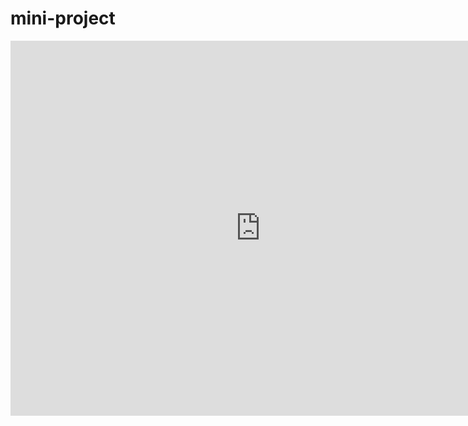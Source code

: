 # mini-project

<iframe src="http://demo-sdp.herokuapp.com/public/dashboard/eee2c776-c677-415c-a229-a2c22d2024e6" frameborder="0" width="800" height="600"></iframe>
